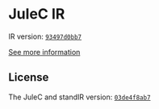 # JuleC IR

IR version: [`93497d0bb7`](https://github.com/julelang/jule/tree/93497d0bb751a2bf6f6d8e9d1ef99e2a201eab3b)

[See more information](https://manual.jule.dev/getting-started/installation/compiling-from-source/compile-from-ir)

## License

The JuleC and standIR version: [`03de4f8ab7`](https://github.com/julelang/jule/tree/03de4f8ab7a8901a7d4a351edf432d1a7865c61d)
